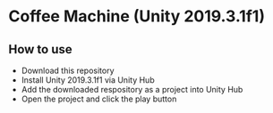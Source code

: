 # Coffee Machine (Unity 2019.3.1f1)
## How to use
* Download this repository
* Install Unity 2019.3.1f1 via Unity Hub
* Add the downloaded respository as a project into Unity Hub
* Open the project and click the play button
